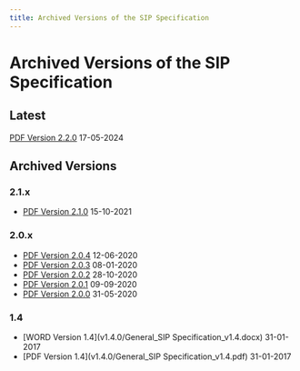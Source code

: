 ```yaml
---
title: Archived Versions of the SIP Specification
---
```

# Archived Versions of the SIP Specification

## Latest

[PDF Version 2.2.0](/pdf/eark-sip.pdf) 17-05-2024

## Archived Versions

### 2.1.x

- [PDF Version 2.1.0](/v2_1/eark-sip-v2-1-0.pdf) 15-10-2021

### 2.0.x

- [PDF Version 2.0.4](v2_0/eark-sip-v2-0-4.pdf) 12-06-2020
- [PDF Version 2.0.3](v2_0/eark-sip-v2-0-3.pdf) 08-01-2020
- [PDF Version 2.0.2](v2_0/eark-sip-v2-0-2.pdf) 28-10-2020
- [PDF Version 2.0.1](v2_0/eark-sip-v2-0-1.pdf) 09-09-2020
- [PDF Version 2.0.0](v2_0/eark-sip-v2-0-0.pdf) 31-05-2020

### 1.4

- [WORD Version 1.4](v1.4.0/General_SIP Specification_v1.4.docx) 31-01-2017
- [PDF Version 1.4](v1.4.0/General_SIP Specification_v1.4.pdf) 31-01-2017
